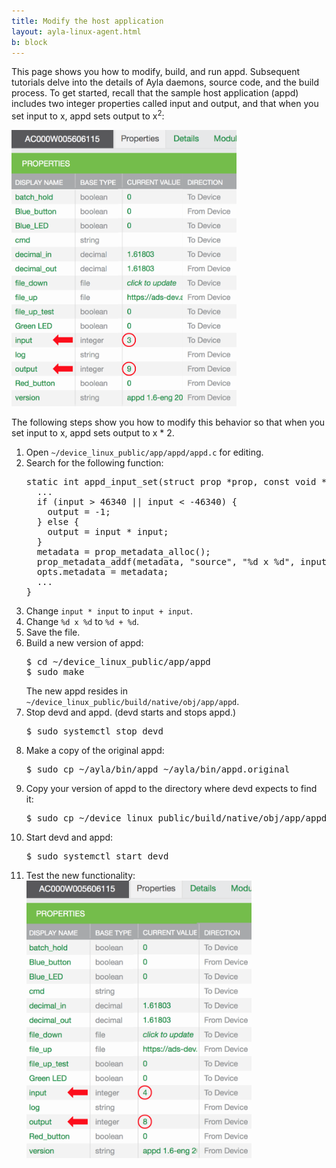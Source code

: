 ```yaml
---
title: Modify the host application
layout: ayla-linux-agent.html
b: block
---
```


This page shows you how to modify, build, and run appd. Subsequent tutorials delve into the details of Ayla daemons, source code, and the build process. To get started, recall that the sample host application (appd) includes two integer properties called input and output, and that when you set input to x, appd sets output to x<sup>2</sup>:

<img src="properties-001.png" width="360">

The following steps show you how to modify this behavior so that when you set input to x, appd sets output to x * 2. 

<ol>
<li>Open <code>~/device_linux_public/app/appd/appd.c</code> for editing.</li>
<li>Search for the following function:
<pre>
static int appd_input_set(struct prop &#42;prop, const void &#42;val, size_t len, const struct op_args &#42;args) {
  ...
  if (input > 46340 || input < -46340) {
    output = -1;
  } else {
    output = input &#42; input;
  }
  metadata = prop_metadata_alloc();
  prop_metadata_addf(metadata, "source", "%d x %d", input, input);
  opts.metadata = metadata;
  ...
}
</pre>
</li>
<li>Change <code>input * input</code> to <code>input + input</code>.</li>
<li>Change <code>%d x %d</code> to <code>%d + %d</code>.</li>
<li>Save the file.</li>
<li>Build a new version of appd:
<pre>
$ cd &#126;/device_linux_public/app/appd
$ sudo make
</pre>
The new appd resides in <code>&#126;/device_linux_public/build/native/obj/app/appd</code>.
</li>
<li>Stop devd and appd. (devd starts and stops appd.)
<pre>
$ sudo systemctl stop devd
</pre>
</li>
<li>Make a copy of the original appd:
<pre>
$ sudo cp ~/ayla/bin/appd ~/ayla/bin/appd.original
</pre>
</li>
<li>Copy your version of appd to the directory where devd expects to find it:
<pre>
$ sudo cp ~/device_linux_public/build/native/obj/app/appd/appd ~/ayla/bin/appd
</pre>
</li>
<li>Start devd and appd:
<pre>
$ sudo systemctl start devd  
</pre>
</li>
<li>Test the new functionality:
<img src="properties-002.png" width="360">
</li>
</ol>
